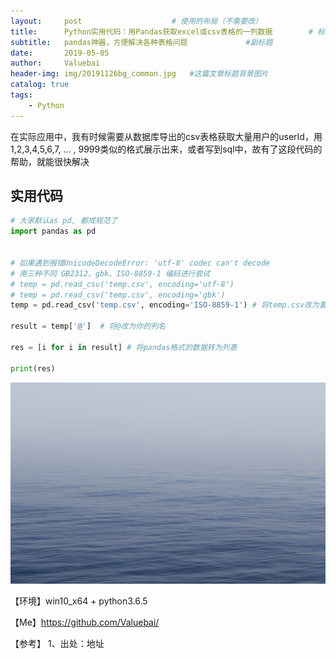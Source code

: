 ```yaml
---
layout:     post					# 使用的布局（不需要改）
title:      Python实用代码：用Pandas获取excel或csv表格的一列数据		# 标题
subtitle:   pandas神器，方便解决各种表格问题    			#副标题
date:       2019-05-05
author:     Valuebai
header-img: img/20191126bg_common.jpg 	#这篇文章标题背景图片
catalog: true
tags:
    - Python
---
```


在实际应用中，我有时候需要从数据库导出的csv表格获取大量用户的userId，用1,2,3,4,5,6,7, ... , 9999类似的格式展示出来，或者写到sql中，故有了这段代码的帮助，就能很快解决

## 实用代码


```python
# 大家默认as pd, 都成规范了
import pandas as pd


# 如果遇到报错UnicodeDecodeError: 'utf-8' codec can't decode
# 用三种不同 GB2312、gbk、ISO-8859-1 编码进行尝试
# temp = pd.read_csv('temp.csv', encoding='utf-8')
# temp = pd.read_csv('temp.csv', encoding='gbk')
temp = pd.read_csv('temp.csv', encoding='ISO-8859-1') # 将temp.csv改为要读取的

result = temp['@']  # 将@改为你的列名

res = [i for i in result] # 将pandas格式的数据转为列表

print(res)
```

![bg_common](https://www.github.com/Valuebai/Valuebai.github.io/raw/master/img/20191126bg_common.jpg)

【环境】win10_x64 + python3.6.5


【Me】https://github.com/Valuebai/


【参考】
1、出处：地址